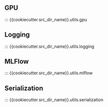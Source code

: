 ## GPU

::: {{cookiecutter.src_dir_name}}.utils.gpu

## Logging

::: {{cookiecutter.src_dir_name}}.utils.logging

## MLFlow

::: {{cookiecutter.src_dir_name}}.utils.mlflow

## Serialization

::: {{cookiecutter.src_dir_name}}.utils.serialization
